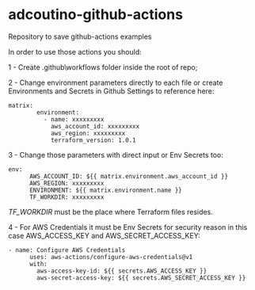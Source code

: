 # adcoutino-github-actions
Repository to save github-actions examples

In order to use those actions you should:

1 - Create .github\workflows folder inside the root of repo;

2 - Change environment parameters directly to each file or create Environments and Secrets in Github Settings to reference here:
```
matrix:
        environment:
          - name: xxxxxxxxx
            aws_account_id: xxxxxxxxx
            aws_region: xxxxxxxxx
            terraform_version: 1.0.1
```


3 - Change those parameters with direct input or Env Secrets too:
```
env:
      AWS_ACCOUNT_ID: ${{ matrix.environment.aws_account_id }}
      AWS_REGION: xxxxxxxxx
      ENVIRONMENT: ${{ matrix.environment.name }}
      TF_WORKDIR: xxxxxxxxx
```

*TF_WORKDIR* must be the place where Terraform files resides.


4 - For AWS Credentials it must be Env Secrets for security reason in this case AWS_ACCESS_KEY and AWS_SECRET_ACCESS_KEY:
```
- name: Configure AWS Credentials
      uses: aws-actions/configure-aws-credentials@v1
      with:
        aws-access-key-id: ${{ secrets.AWS_ACCESS_KEY }}
        aws-secret-access-key: ${{ secrets.AWS_SECRET_ACCESS_KEY }}
```